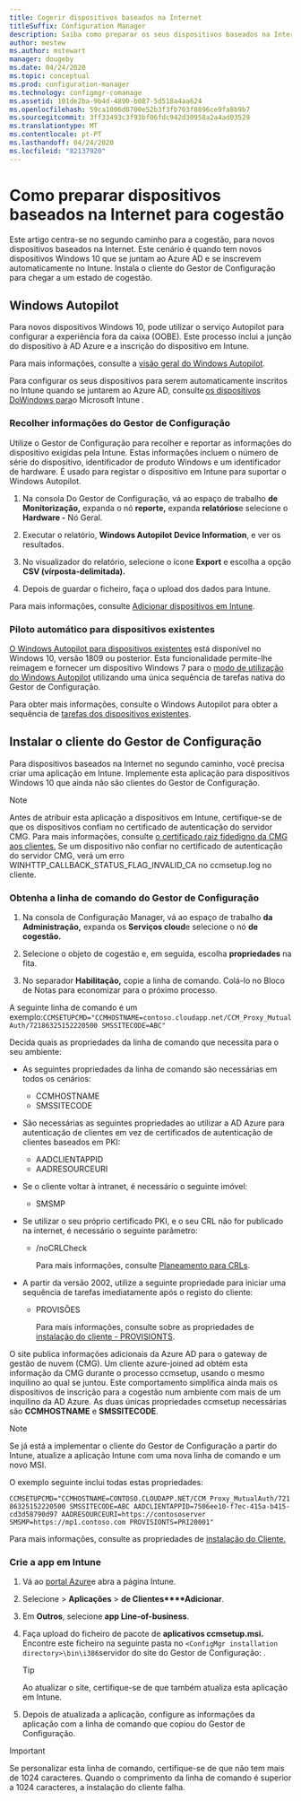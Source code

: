 ```yaml
---
title: Cogerir dispositivos baseados na Internet
titleSuffix: Configuration Manager
description: Saiba como preparar os seus dispositivos baseados na Internet do Windows 10 para cogestão.
author: mestew
ms.author: mstewart
manager: dougeby
ms.date: 04/24/2020
ms.topic: conceptual
ms.prod: configuration-manager
ms.technology: configmgr-comanage
ms.assetid: 101de2ba-9b4d-4890-b087-5d518a4aa624
ms.openlocfilehash: 59ca1006d8700e52b3f3fb703f8896ce9fa8b9b7
ms.sourcegitcommit: 3ff33493c3f93bf06fdc942d30958a2a4ad03529
ms.translationtype: MT
ms.contentlocale: pt-PT
ms.lasthandoff: 04/24/2020
ms.locfileid: "82137920"
---
```

# <a name="how-to-prepare-internet-based-devices-for-co-management"></a>Como preparar dispositivos baseados na Internet para cogestão

Este artigo centra-se no segundo caminho para a cogestão, para novos dispositivos baseados na Internet. Este cenário é quando tem novos dispositivos Windows 10 que se juntam ao Azure AD e se inscrevem automaticamente no Intune. Instala o cliente do Gestor de Configuração para chegar a um estado de cogestão.  

## <a name="windows-autopilot"></a>Windows Autopilot

Para novos dispositivos Windows 10, pode utilizar o serviço Autopilot para configurar a experiência fora da caixa (OOBE). Este processo inclui a junção do dispositivo à AD Azure e a inscrição do dispositivo em Intune.  

Para mais informações, consulte a [visão geral do Windows Autopilot](https://docs.microsoft.com/windows/deployment/windows-autopilot/windows-autopilot).

Para configurar os seus dispositivos para serem automaticamente inscritos no Intune quando se juntarem ao Azure AD, consulte [os dispositivos DoWindows para](https://docs.microsoft.com/intune/windows-enroll)o Microsoft Intune .  

### <a name="gather-information-from-configuration-manager"></a>Recolher informações do Gestor de Configuração

Utilize o Gestor de Configuração para recolher e reportar as informações do dispositivo exigidas pela Intune. Estas informações incluem o número de série do dispositivo, identificador de produto Windows e um identificador de hardware. É usado para registar o dispositivo em Intune para suportar o Windows Autopilot.

1. Na consola Do Gestor de Configuração, vá ao espaço de trabalho **de Monitorização,** expanda o nó **reporte,** expanda **relatórios**e selecione o **Hardware -** Nó Geral.  

2. Executar o relatório, **Windows Autopilot Device Information**, e ver os resultados.  

3. No visualizador do relatório, selecione o ícone **Export** e escolha a opção **CSV (vírposta-delimitada).**  

4. Depois de guardar o ficheiro, faça o upload dos dados para Intune.  

Para mais informações, consulte [Adicionar dispositivos em Intune](https://docs.microsoft.com/intune/enrollment-autopilot#add-devices).

### <a name="autopilot-for-existing-devices"></a>Piloto automático para dispositivos existentes
<!--1358333-->

[O Windows Autopilot para dispositivos existentes](https://techcommunity.microsoft.com/t5/Windows-IT-Pro-Blog/New-Windows-Autopilot-capabilities-and-expanded-partner-support/ba-p/260430) está disponível no Windows 10, versão 1809 ou posterior. Esta funcionalidade permite-lhe reimagem e fornecer um dispositivo Windows 7 para o [modo de utilização do Windows Autopilot](https://docs.microsoft.com/windows/deployment/windows-autopilot/user-driven) utilizando uma única sequência de tarefas nativa do Gestor de Configuração.

Para obter mais informações, consulte o Windows Autopilot para obter a sequência de [tarefas dos dispositivos existentes](../osd/deploy-use/windows-autopilot-for-existing-devices.md).

## <a name="install-the-configuration-manager-client"></a>Instalar o cliente do Gestor de Configuração

Para dispositivos baseados na Internet no segundo caminho, você precisa criar uma aplicação em Intune. Implemente esta aplicação para dispositivos Windows 10 que ainda não são clientes do Gestor de Configuração.

> [!NOTE]
> Antes de atribuir esta aplicação a dispositivos em Intune, certifique-se de que os dispositivos confiam no certificado de autenticação do servidor CMG. Para mais informações, consulte [o certificado raiz fidedigno da CMG aos clientes.](../core/clients/manage/cmg/certificates-for-cloud-management-gateway.md#bkmk_cmgroot) Se um dispositivo não confiar no certificado de autenticação do servidor CMG, verá um erro WINHTTP_CALLBACK_STATUS_FLAG_INVALID_CA no ccmsetup.log no cliente.

### <a name="get-the-command-line-from-configuration-manager"></a>Obtenha a linha de comando do Gestor de Configuração

1. Na consola de Configuração Manager, vá ao espaço de trabalho **da Administração,** expanda os **Serviços cloud**e selecione o nó **de cogestão.**  

2. Selecione o objeto de cogestão e, em seguida, escolha **propriedades** na fita.  

3. No separador **Habilitação,** copie a linha de comando. Colá-lo no Bloco de Notas para economizar para o próximo processo.  

A seguinte linha de comando é um exemplo:`CCMSETUPCMD="CCMHOSTNAME=contoso.cloudapp.net/CCM_Proxy_MutualAuth/72186325152220500 SMSSITECODE=ABC"`

<!--1358215-->
Decida quais as propriedades da linha de comando que necessita para o seu ambiente:  

- As seguintes propriedades da linha de comando são necessárias em todos os cenários:  
  - CCMHOSTNAME  
  - SMSSITECODE  

- São necessárias as seguintes propriedades ao utilizar a AD Azure para autenticação de clientes em vez de certificados de autenticação de clientes baseados em PKI:  
  - AADCLIENTAPPID  
  - AADRESOURCEURI  

- Se o cliente voltar à intranet, é necessário o seguinte imóvel:  
  - SMSMP  

- Se utilizar o seu próprio certificado PKI, e o seu CRL não for publicado na internet, é necessário o seguinte parâmetro:  
  - /noCRLCheck  

    Para mais informações, consulte [Planeamento para CRLs](../core/plan-design/security/plan-for-security.md#BKMK_PlanningForCRLs).

- A partir da versão 2002, utilize a seguinte propriedade para iniciar uma sequência de tarefas imediatamente após o registo do cliente:
  - PROVISÕES

    Para mais informações, consulte sobre as propriedades de [instalação do cliente - PROVISIONTS](../core/clients/deploy/about-client-installation-properties.md#provisionts).

O site publica informações adicionais da Azure AD para o gateway de gestão de nuvem (CMG). Um cliente azure-joined ad obtém esta informação da CMG durante o processo ccmsetup, usando o mesmo inquilino ao qual se juntou. Este comportamento simplifica ainda mais os dispositivos de inscrição para a cogestão num ambiente com mais de um inquilino da AD Azure. As duas únicas propriedades ccmsetup necessárias são **CCMHOSTNAME** e **SMSSITECODE**.<!--3607731-->

> [!NOTE]
> Se já está a implementar o cliente do Gestor de Configuração a partir do Intune, atualize a aplicação Intune com uma nova linha de comando e um novo MSI. <!-- SCCMDocs-pr issue 3084 -->

O exemplo seguinte inclui todas estas propriedades:

`CCMSETUPCMD="CCMHOSTNAME=CONTOSO.CLOUDAPP.NET/CCM_Proxy_MutualAuth/72186325152220500 SMSSITECODE=ABC AADCLIENTAPPID=7506ee10-f7ec-415a-b415-cd3d58790d97 AADRESOURCEURI=https://contososerver SMSMP=https://mp1.contoso.com PROVISIONTS=PRI20001"`

Para mais informações, consulte as propriedades de [instalação do Cliente.](../core/clients/deploy/about-client-installation-properties.md)

### <a name="create-the-app-in-intune"></a>Crie a app em Intune

1. Vá ao [portal Azure](https://portal.azure.com)e abra a página Intune.  

2. Selecione > **Aplicações** >  **de Clientes****Adicionar**.  

3. Em **Outros**, selecione **app Line-of-business**.  

4. Faça upload do ficheiro de pacote de **aplicativos ccmsetup.msi.** Encontre este ficheiro na seguinte pasta no `<ConfigMgr installation directory>\bin\i386`servidor do site do Gestor de Configuração: .  

    > [!Tip]  
    > Ao atualizar o site, certifique-se de que também atualiza esta aplicação em Intune.  

5. Depois de atualizada a aplicação, configure as informações da aplicação com a linha de comando que copiou do Gestor de Configuração.  

> [!IMPORTANT]
> Se personalizar esta linha de comando, certifique-se de que não tem mais de 1024 caracteres. Quando o comprimento da linha de comando é superior a 1024 caracteres, a instalação do cliente falha.
